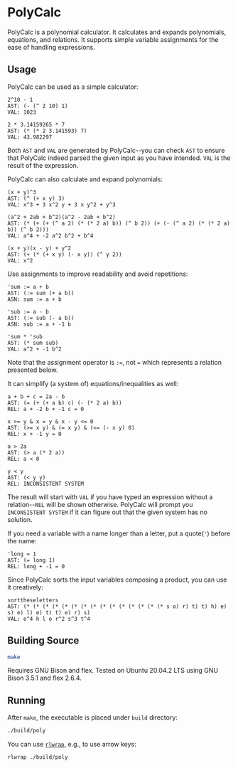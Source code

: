 # PolyCalc
PolyCalc is a polynomial calculator.
It calculates and expands polynomials, equations, and relations.
It supports simple variable assignments for the ease of handling expressions.

## Usage
PolyCalc can be used as a simple calculator:
```
2^10 - 1
AST: (- (^ 2 10) 1)
VAL: 1023

2 * 3.14159265 * 7
AST: (* (* 2 3.141593) 7)
VAL: 43.982297
```
Both `AST` and `VAL` are generated by PolyCalc--you can check `AST` to ensure
that PolyCalc indeed parsed the given input as you have intended.
`VAL` is the result of the expression.

PolyCalc can also calculate and expand polynomials:
```
(x + y)^3
AST: (^ (+ x y) 3)
VAL: x^3 + 3 x^2 y + 3 x y^2 + y^3

(a^2 + 2ab + b^2)(a^2 - 2ab + b^2)
AST: (* (+ (+ (^ a 2) (* (* 2 a) b)) (^ b 2)) (+ (- (^ a 2) (* (* 2 a) b)) (^ b 2)))
VAL: a^4 + -2 a^2 b^2 + b^4

(x + y)(x - y) + y^2
AST: (+ (* (+ x y) (- x y)) (^ y 2))
VAL: x^2
```

Use assignments to improve readability and avoid repetitions:
```
'sum := a + b
AST: (:= sum (+ a b))
ASN: sum := a + b

'sub := a - b
AST: (:= sub (- a b))
ASN: sub := a + -1 b

'sum * 'sub
AST: (* sum sub)
VAL: a^2 + -1 b^2
```
Note that the assignment operator is `:=`, not `=` which represents a relation
presented below.

It can simplify (a system of) equations/inequalities as well:
```
a + b + c = 2a - b
AST: (= (+ (+ a b) c) (- (* 2 a) b))
REL: a + -2 b + -1 c = 0

x >= y & x = y & x - y <= 0
AST: (>= x y) & (= x y) & (<= (- x y) 0)
REL: x + -1 y = 0

a > 2a
AST: (> a (* 2 a))
REL: a < 0 

y < y
AST: (< y y)
REL: INCONSISTENT SYSTEM
```
The result will start with `VAL` if you have typed an expression without a
relation--`REL` will be shown otherwise.
PolyCalc will prompt you `INCONSISTENT SYSTEM` if it can figure out that the
given system has no solution.

If you need a variable with a name longer than a letter, put a quote(`'`)
before the name:
```
'long = 1
AST: (= long 1)
REL: long + -1 = 0
```

Since PolyCalc sorts the input variables composing a product, you can use it
creatively:
```
sorttheseletters
AST: (* (* (* (* (* (* (* (* (* (* (* (* (* (* (* s o) r) t) t) h) e) s) e) l) e) t) t) e) r) s)
VAL: e^4 h l o r^2 s^3 t^4
```

## Building Source
```sh
make
```

Requires GNU Bison and flex.
Tested on Ubuntu 20.04.2 LTS using GNU Bison 3.5.1 and flex 2.6.4.

## Running
After `make`, the executable is placed under `build` directory:
```sh
./build/poly
```

You can use [`rlwrap`](https://github.com/hanslub42/rlwrap), e.g., to use arrow
keys:
```sh
rlwrap ./build/poly
```
